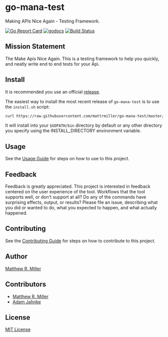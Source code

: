 # go-mana-test
Making APIs Nice Again - Testing Framework.

[![Go Report Card](https://goreportcard.com/badge/github.com/mattrmiller/go-mana-test?style=plastic)](https://goreportcard.com/report/github.com/mattrmiller/go-mana-test)
[![godocs](https://img.shields.io/badge/godocs-reference-blue.svg)](https://godoc.org/github.com/mattrmiller/go-mana-test)
[![Build Status](https://travis-ci.com/mattrmiller/go-mana-test.svg?branch=master)](https://travis-ci.com/mattrmiller/go-mana-test)

## Mission Statement
The Make Apis Nice Again. This is a testing framework to help you quickly, and neatly write end to end tests for your Api.

## Install
It is recommended you use an official [release](https://github.com/mattrmiller/go-mana-test/releases).

The easiest way to install the most recent release of `go-mana-test` is to use the `install.sh` script:
```bash
curl https://raw.githubusercontent.com/mattrmiller/go-mana-test/master/install.sh | sh
```

It will install into your `$GOPATH/bin` directory by default or any other directory you specify using the INSTALL_DIRECTORY environment variable.

## Usage
See the [Usage Guide](/USAGE.md) for steps on how to use to this project.

## Feedback
Feedback is greatly appreciated. This project is interested in feedback centered on the user experience of the tool. Workflows that the tool supports well, or don't
support at all? Do any of the commands have surprising effects, output, or results? Please file an issue, describing what you did or wanted to do, what you expected
to happen, and what actually happened.

## Contributing
See the [Contributing Guide](/CONTRIBUTING.md) for steps on how to contribute to this project.

## Author
[Matthew R. Miller](https://github.com/mattrmiller)

## Contributors
- [Matthew R. Miller](https://github.com/mattrmiller)
- [Adam Jahnke](https://github.com/adamyonk)

## License
[MIT License](LICENSE)
